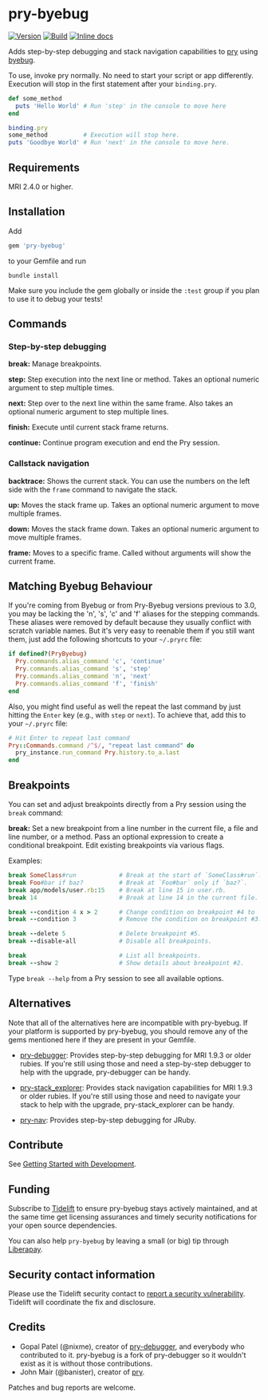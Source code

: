 # pry-byebug

[![Version][VersionBadge]][VersionURL]
[![Build][CIBadge]][CIURL]
[![Inline docs][InchCIBadge]][InchCIURL]

Adds step-by-step debugging and stack navigation capabilities to [pry] using
[byebug].

To use, invoke pry normally. No need to start your script or app differently.
Execution will stop in the first statement after your `binding.pry`.

```ruby
def some_method
  puts 'Hello World' # Run 'step' in the console to move here
end

binding.pry
some_method          # Execution will stop here.
puts 'Goodbye World' # Run 'next' in the console to move here.
```

## Requirements

MRI 2.4.0 or higher.

## Installation

Add

```ruby
gem 'pry-byebug'
```

to your Gemfile and run

```console
bundle install
```

Make sure you include the gem globally or inside the `:test` group if you plan
to use it to debug your tests!

## Commands

### Step-by-step debugging

**break:** Manage breakpoints.

**step:** Step execution into the next line or method. Takes an optional numeric
argument to step multiple times.

**next:** Step over to the next line within the same frame. Also takes an
optional numeric argument to step multiple lines.

**finish:** Execute until current stack frame returns.

**continue:** Continue program execution and end the Pry session.

### Callstack navigation

**backtrace:** Shows the current stack. You can use the numbers on the left
side with the `frame` command to navigate the stack.

**up:** Moves the stack frame up. Takes an optional numeric argument to move
multiple frames.

**down:** Moves the stack frame down. Takes an optional numeric argument to move
multiple frames.

**frame:** Moves to a specific frame. Called without arguments will show the
current frame.

## Matching Byebug Behaviour

If you're coming from Byebug or from Pry-Byebug versions previous to 3.0, you
may be lacking the 'n', 's', 'c' and 'f' aliases for the stepping commands.
These aliases were removed by default because they usually conflict with
scratch variable names. But it's very easy to reenable them if you still want
them, just add the following shortcuts to your `~/.pryrc` file:

```ruby
if defined?(PryByebug)
  Pry.commands.alias_command 'c', 'continue'
  Pry.commands.alias_command 's', 'step'
  Pry.commands.alias_command 'n', 'next'
  Pry.commands.alias_command 'f', 'finish'
end
```

Also, you might find useful as well the repeat the last command by just hitting
the `Enter` key (e.g., with `step` or `next`). To achieve that, add this to
your `~/.pryrc` file:

```ruby
# Hit Enter to repeat last command
Pry::Commands.command /^$/, "repeat last command" do
  pry_instance.run_command Pry.history.to_a.last
end
```

## Breakpoints

You can set and adjust breakpoints directly from a Pry session using the
`break` command:

**break:** Set a new breakpoint from a line number in the current file, a file
and line number, or a method. Pass an optional expression to create a
conditional breakpoint. Edit existing breakpoints via various flags.

Examples:

```ruby
break SomeClass#run            # Break at the start of `SomeClass#run`.
break Foo#bar if baz?          # Break at `Foo#bar` only if `baz?`.
break app/models/user.rb:15    # Break at line 15 in user.rb.
break 14                       # Break at line 14 in the current file.

break --condition 4 x > 2      # Change condition on breakpoint #4 to 'x > 2'.
break --condition 3            # Remove the condition on breakpoint #3.

break --delete 5               # Delete breakpoint #5.
break --disable-all            # Disable all breakpoints.

break                          # List all breakpoints.
break --show 2                 # Show details about breakpoint #2.
```

Type `break --help` from a Pry session to see all available options.

## Alternatives

Note that all of the alternatives here are incompatible with pry-byebug. If
your platform is supported by pry-byebug, you should remove any of the gems
mentioned here if they are present in your Gemfile.

* [pry-debugger]: Provides step-by-step debugging for MRI 1.9.3 or older
  rubies. If you're still using those and need a step-by-step debugger to help
  with the upgrade, pry-debugger can be handy.

* [pry-stack_explorer]: Provides stack navigation capabilities for MRI 1.9.3 or
  older rubies. If you're still using those and need to navigate your stack to
  help with the upgrade, pry-stack_explorer can be handy.

* [pry-nav]: Provides step-by-step debugging for JRuby.

## Contribute

See [Getting Started with Development](CONTRIBUTING.md).

## Funding

Subscribe to [Tidelift] to ensure pry-byebug stays actively maintained, and at
the same time get licensing assurances and timely security notifications for
your open source dependencies.

You can also help `pry-byebug` by leaving a small (or big) tip through [Liberapay].

[Tidelift]: https://tidelift.com/subscription/pkg/rubygems-pry-byebug?utm_source=rubygems-pry-byebug&utm_medium=referral&utm_campaign=readme
[Liberapay]: https://liberapay.com/pry-byebug/donate

## Security contact information

Please use the Tidelift security contact to [report a security vulnerability].
Tidelift will coordinate the fix and disclosure.

[report a security vulnerability]: https://tidelift.com/security

## Credits

* Gopal Patel (@nixme), creator of [pry-debugger], and everybody who contributed
  to it. pry-byebug is a fork of pry-debugger so it wouldn't exist as it is
  without those contributions.
* John Mair (@banister), creator of [pry].

Patches and bug reports are welcome.

[pry]: https://pry.github.io
[byebug]: https://github.com/deivid-rodriguez/byebug
[pry-debugger]: https://github.com/nixme/pry-debugger
[pry-nav]: https://github.com/nixme/pry-nav
[pry-stack_explorer]: https://github.com/pry/pry-stack_explorer

[VersionBadge]: https://badge.fury.io/rb/pry-byebug.svg
[VersionURL]: http://badge.fury.io/rb/pry-byebug
[CIBadge]: https://github.com/deivid-rodriguez/pry-byebug/workflows/ubuntu/badge.svg?branch=master
[CIURL]: https://github.com/deivid-rodriguez/pry-byebug/actions?query=workflow%3Aubuntu
[InchCIBadge]: http://inch-ci.org/github/deivid-rodriguez/pry-byebug.svg?branch=master
[InchCIURL]: http://inch-ci.org/github/deivid-rodriguez/pry-byebug

